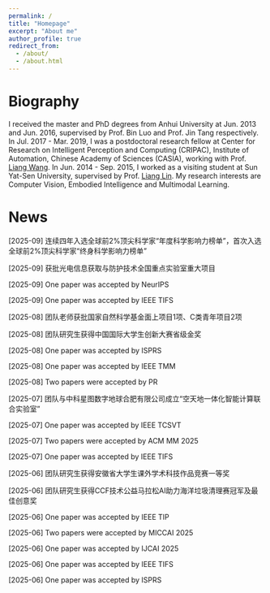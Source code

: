 ```yaml
---
permalink: /
title: "Homepage"
excerpt: "About me"
author_profile: true
redirect_from: 
  - /about/
  - /about.html
---
```


Biography
======
I received the master and PhD degrees from Anhui University at Jun. 2013 and Jun. 2016, supervised by Prof. Bin Luo and Prof. Jin Tang respectively. In Jul. 2017 - Mar. 2019, I was a postdoctoral research fellow at Center for Research on Intelligent Perception and Computing (CRIPAC), Institute of Automation, Chinese Academy of Sciences (CASIA), working with Prof. [Liang Wang](http://www.cbsr.ia.ac.cn/users/liangwang/). In Jun. 2014 - Sep. 2015, I worked as a visiting student at Sun Yat-Sen University, supervised by Prof. [Liang Lin](http://www.linliang.net/). My research interests are Computer Vision, Embodied Intelligence and Multimodal Learning.





News
======
[2025-09] 连续四年入选全球前2%顶尖科学家“年度科学影响力榜单”，首次入选全球前2%顶尖科学家“终身科学影响力榜单”

[2025-09] 获批光电信息获取与防护技术全国重点实验室重大项目

[2025-09] One paper was accepted by NeurIPS

[2025-09] One paper was accepted by IEEE TIFS

[2025-08] 团队老师获批国家自然科学基金面上项目1项、C类青年项目2项

[2025-08] 团队研究生获得中国国际大学生创新大赛省级金奖

[2025-08] One paper was accepted by ISPRS

[2025-08] One paper was accepted by IEEE TMM

[2025-08] Two papers were accepted by PR

[2025-07] 团队与中科星图数字地球合肥有限公司成立“空天地一体化智能计算联合实验室”

[2025-07] One paper was accepted by IEEE TCSVT

[2025-07] Two papers were accepted by ACM MM 2025

[2025-07] One paper was accepted by IEEE TIFS

[2025-06] 团队研究生获得安徽省大学生课外学术科技作品竞赛一等奖

[2025-06] 团队研究生获得CCF技术公益马拉松AI助力海洋垃圾清理赛冠军及最佳创意奖

[2025-06] One paper was accepted by IEEE TIP

[2025-06] Two papers were accepted by MICCAI 2025

[2025-06] One paper was accepted by IJCAI 2025

[2025-06] One paper was accepted by IEEE TIFS

[2025-06] One paper was accepted by ISPRS


